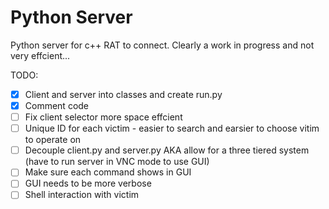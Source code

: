 # Python Server
Python server for c++ RAT to connect. Clearly a work in progress and not very effcient...

TODO:
  - [x] Client and server into classes and create run.py
  - [x] Comment code
  - [ ] Fix client selector more space effcient
  - [ ] Unique ID for each victim - easier to search and earsier to choose vitim to operate on
  - [ ] Decouple client.py and server.py AKA allow for a three tiered system (have to run server in VNC mode to use GUI)
  - [ ] Make sure each command shows in GUI
  - [ ] GUI needs to be more verbose
  - [ ] Shell interaction with victim
